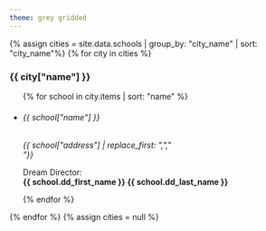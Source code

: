 ```yaml
---
theme: grey gridded
---
```


{% assign cities = site.data.schools | group_by: "city_name" | sort: "city_name"%}
{% for city in cities %}
  <h3>{{ city["name"] }}</h3>
  <ul>
    {% for school in city.items | sort: "name" %}
    <li class="school">
    <h6>{{ school["name"] }}</h6>
    <address>{{ school["address"] | replace_first: ",","<br>"}}</address>
    <p>Dream Director:<br><strong> {{ school.dd_first_name }} {{ school.dd_last_name }}</strong></p>
    </li>
    {% endfor %}
  </ul>
{% endfor %}
{% assign cities = null %}

